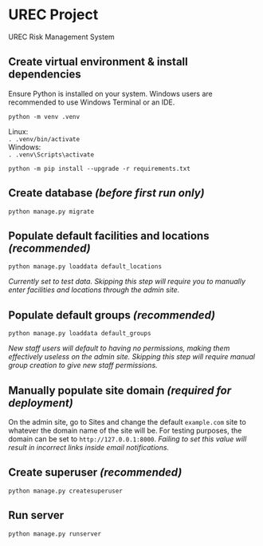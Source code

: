# UREC Project

UREC Risk Management System

## Create virtual environment & install dependencies

Ensure Python is installed on your system. Windows users are recommended to use Windows Terminal or an IDE.

`python -m venv .venv`  

Linux:  
`. .venv/bin/activate`  
Windows:  
`. .venv\Scripts\activate`

`python -m pip install --upgrade -r requirements.txt`

## Create database *(before first run only)*

`python manage.py migrate`

## Populate default facilities and locations *(recommended)*

`python manage.py loaddata default_locations`

*Currently set to test data. Skipping this step will require you to manually enter facilities and locations through the admin site.*

## Populate default groups *(recommended)*

`python manage.py loaddata default_groups`

*New staff users will default to having no permissions, making them effectively useless on the admin site. Skipping this step will require manual group creation to give new staff permissions.*

## Manually populate site domain *(required for deployment)*

On the admin site, go to Sites and change the default `example.com` site to whatever the domain name of the site will be. For testing purposes, the domain can be set to `http://127.0.0.1:8000`. *Failing to set this value will result in incorrect links inside email notifications.*

## Create superuser *(recommended)*

`python manage.py createsuperuser`

## Run server

`python manage.py runserver`